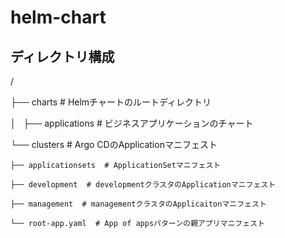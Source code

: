 # helm-chart

## ディレクトリ構成
/

├── charts  # Helmチャートのルートディレクトリ

│   ├── applications  # ビジネスアプリケーションのチャート

└── clusters  # Argo CDのApplicationマニフェスト

    ├── applicationsets  # ApplicationSetマニフェスト

    ├── development  # developmentクラスタのApplicationマニフェスト

    ├── management  # managementクラスタのApplicaitonマニフェスト

    └── root-app.yaml  # App of appsパターンの親アプリマニフェスト
